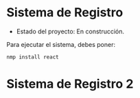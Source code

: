 <h1> Sistema de Registro </h1>

- Estado del proyecto: En construcción.

Para ejecutar el sistema, debes poner:

```nmp install react ```

<H1> Sistema de Registro 2 </H2>
